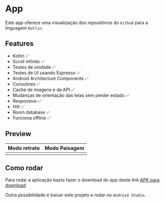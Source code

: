 # App

Este app oferece uma visualização dos repositórios do `Github` para a linguagem `Kotlin`.

## Features

- Kotlin ✅
- Scroll infinito ✅
- Testes de unidade ✅
- Testes de UI usando Espresso ✅
- Android Architecture Components ✅
- Coroutines ✅
- Cache de imagens e da API ✅
- Mudanças de orientação das telas sem perder estado ✅
- Responsivo ✅
- Hilt ✅
- Room database ✅
- Funciona offline ✅

## Preview

| Modo retrato | Modo Paisagem |
| ---- | ---- |
|  |  | 

## Como rodar

Para rodar a aplicação basta fazer o download do app deste link:[APK para download]()

Outra possibilidade é baixar este projeto e rodar no `Android Studio`.
